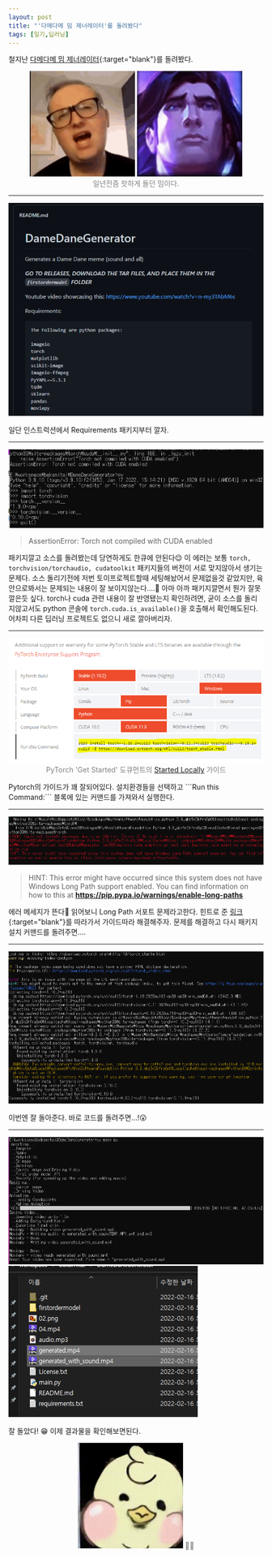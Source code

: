 ```yaml
---
layout: post
title: "'다메다메 밈 제너레이터'를 돌려봤다"
tags: [일기,딥러닝]
---
```


철지난 [다메다메 밈 제너레이터](https://github.com/Warhawk947/DameDaneGenerator){:target="blank"}를 돌려봤다. 
<!--more-->

<p align="center" style="color:gray">
  <img src="/public/img/damedane.gif" style="width:13rem;margin:1;display:inline">
  <img src="/public/img/damedane_taric.gif" style="width:13rem;margin:1;display:inline"><br/>
  일년전즘 핫하게 돌던 밈이다.
</p>
<hr/>

![](/public/img/torchnotcompiledwithcuda_tracking.PNG)

일단 인스트럭션에서 Requirements 패키지부터 깔자.
<hr/>

![](/public/img/torchnotcompiledwithcuda_tracking_0.PNG)

> AssertionError: Torch not compiled with CUDA enabled

패키지깔고 소스를 돌려봤는데 당연하게도 한큐에 안된다😌 이 에러는 보통 ```torch, torchvision/torchaudio, cudatoolkit``` 패키지들의 버전이 서로 맞지않아서 생기는 문제다. 소스 돌리기전에 저번 토이프로젝트할때 세팅해놨어서 문제없을것 같았지만, 육안으로봐서는 문제되는 내용이 잘 보이지않는다....🧐 아마 아까 패키지깔면서 뭔가 잘못 깔은듯 싶다. torch나 cuda 관련 내용이 잘 반영됐는지 확인하려면, 굳이 소스를 돌리지않고서도 python 콘솔에 ```torch.cuda.is_available()```을 호출해서 확인해도된다. 어차피 다른 딥러닝 프로젝트도 없으니 새로 깔아버리자.
<hr/>

<p align="center" style="color:gray">
  <img src="/public/img/torchnotcompiledwithcuda_tracking_1.PNG" style="padding:1;margin:1;">
  PyTorch 'Get Started' 도큐먼트의 <a href="https://pytorch.org/get-started/locally/">Started Locally</a> 가이드
</p>
Pytorch의 가이드가 꽤 잘되어있다. 설치환경들을 선택하고 ```Run this Command:``` 블록에 있는 커맨드를 가져와서 실행한다.

<hr/>

![](/public/img/torchnotcompiledwithcuda_tracking_2.PNG)
> HINT: This error might have occurred since this system does not have Windows Long Path support enabled. You can find information on how to this at **https://pip.pypa.io/warnings/enable-long-paths**

에러 메세지가 뜬다🤔 읽어보니 Long Path 서포트 문제라고한다. 힌트로 준 [링크](https://pip.pypa.io/warnings/enable-long-paths){:target="blank"}를 따라가서 가이드따라 해결해주자. 문제를 해결하고 다시 패키지 설치 커맨드를 돌려주면....
<hr/>

![](/public/img/torchnotcompiledwithcuda_tracking_3.PNG)

이번엔 잘 돌아준다. 바로 코드를 돌려주면...!😮
<hr/>

![](/public/img/torchnotcompiledwithcuda_tracking_4.PNG)
![](/public/img/torchnotcompiledwithcuda_tracking_5.PNG)

잘 돌았다! 😁 이제 결과물을 확인해보면된다.

<p align="center" style="color:gray">
  <img src="/public/img/damedane_wooduck.gif" style="width:13rem;margin:1">
  🎤🐥
</p>